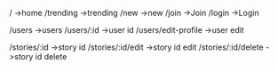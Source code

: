/ ->home
/trending ->trending
/new ->new
/join ->Join
/login ->Login

/users ->users
/users/:id ->user id
/users/edit-profile ->user edit

/stories/:id ->story id
/stories/:id/edit ->story id edit
/stories/:id/delete ->story id delete
